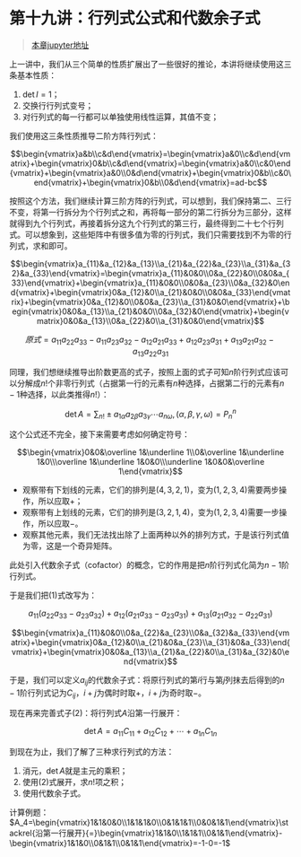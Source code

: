 # 第十九讲：行列式公式和代数余子式

> [本章jupyter地址](https://github.com/Nicolas-gaofeng/Salute_Math/blob/main/jupyter/chapter19.ipynb)

上一讲中，我们从三个简单的性质扩展出了一些很好的推论，本讲将继续使用这三条基本性质：

1. $\det I=1$；
2. 交换行行列式变号；
3. 对行列式的每一行都可以单独使用线性运算，其值不变；

我们使用这三条性质推导二阶方阵行列式：

$$\begin{vmatrix}a&b\\c&d\end{vmatrix}=\begin{vmatrix}a&0\\c&d\end{vmatrix}+\begin{vmatrix}0&b\\c&d\end{vmatrix}=\begin{vmatrix}a&0\\c&0\end{vmatrix}+\begin{vmatrix}a&0\\0&d\end{vmatrix}+\begin{vmatrix}0&b\\c&0\end{vmatrix}+\begin{vmatrix}0&b\\0&d\end{vmatrix}=ad-bc$$

按照这个方法，我们继续计算三阶方阵的行列式，可以想到，我们保持第二、三行不变，将第一行拆分为个行列式之和，再将每一部分的第二行拆分为三部分，这样就得到九个行列式，再接着拆分这九个行列式的第三行，最终得到二十七个行列式。可以想象到，这些矩阵中有很多值为零的行列式，我们只需要找到不为零的行列式，求和即可。

$$\begin{vmatrix}a_{11}&a_{12}&a_{13}\\a_{21}&a_{22}&a_{23}\\a_{31}&a_{32}&a_{33}\end{vmatrix}=\begin{vmatrix}a_{11}&0&0\\0&a_{22}&0\\0&0&a_{33}\end{vmatrix}+\begin{vmatrix}a_{11}&0&0\\0&0&a_{23}\\0&a_{32}&0\end{vmatrix}+\begin{vmatrix}0&a_{12}&0\\a_{21}&0&0\\0&0&a_{33}\end{vmatrix}+\begin{vmatrix}0&a_{12}&0\\0&0&a_{23}\\a_{31}&0&0\end{vmatrix}+\begin{vmatrix}0&0&a_{13}\\a_{21}&0&0\\0&a_{32}&0\end{vmatrix}+\begin{vmatrix}0&0&a_{13}\\0&a_{22}&0\\a_{31}&0&0\end{vmatrix}$$

$$原式=a_{11}a_{22}a_{33}-a_{11}a_{23}a_{32}-a_{12}a_{21}a_{33}+a_{12}a_{23}a_{31}+a_{13}a_{21}a_{32}-a_{13}a_{22}a_{31}\tag{1}$$

同理，我们想继续推导出阶数更高的式子，按照上面的式子可知$n$阶行列式应该可以分解成$n!$个非零行列式（占据第一行的元素有$n$种选择，占据第二行的元素有$n-1$种选择，以此类推得$n!$）：

$$\det A=\sum_{n!} \pm a_{1\alpha}a_{2\beta}a_{3\gamma}\cdots a_{n\omega}, (\alpha, \beta, \gamma, \omega)=P_n^n\tag{2}$$

这个公式还不完全，接下来需要考虑如何确定符号：

$$\begin{vmatrix}0&0&\overline 1&\underline 1\\0&\overline 1&\underline 1&0\\\overline 1&\underline 1&0&0\\\underline 1&0&0&\overline 1\end{vmatrix}$$
* 观察带有下划线的元素，它们的排列是$(4,3,2,1)$，变为$(1,2,3,4)$需要两步操作，所以应取$+$；
* 观察带有上划线的元素，它们的排列是$(3,2,1,4)$，变为$(1,2,3,4)$需要一步操作，所以应取$-$。
* 观察其他元素，我们无法找出除了上面两种以外的排列方式，于是该行列式值为零，这是一个奇异矩阵。

此处引入代数余子式（cofactor）的概念，它的作用是把$n$阶行列式化简为$n-1$阶行列式。

于是我们把$(1)$式改写为：

$$a_{11}(a_{22}a_{33}-a_{23}a_{32})+a_{12}(a_{21}a_{33}-a_{23}a_{31})+a_{13}(a_{21}a_{32}-a_{22}a_{31})$$

$$\begin{vmatrix}a_{11}&0&0\\0&a_{22}&a_{23}\\0&a_{32}&a_{33}\end{vmatrix}+\begin{vmatrix}0&a_{12}&0\\a_{21}&0&a_{23}\\a_{31}&0&a_{33}\end{vmatrix}+\begin{vmatrix}0&0&a_{13}\\a_{21}&a_{22}&0\\a_{31}&a_{32}&0\end{vmatrix}$$

于是，我们可以定义$a_{ij}$的代数余子式：将原行列式的第$i$行与第$j$列抹去后得到的$n-1$阶行列式记为$C_{ij}$，$i+j$为偶时时取$+$，$i+j$为奇时取$-$。

现在再来完善式子$(2)$：将行列式$A$沿第一行展开：

$$\det A=a_{11}C_{11}+a_{12}C_{12}+\cdots+a_{1n}C_{1n}$$

到现在为止，我们了解了三种求行列式的方法：

1. 消元，$\det A$就是主元的乘积；
2. 使用$(2)$式展开，求$n!$项之积；
3. 使用代数余子式。

计算例题：
$A_4=\begin{vmatrix}1&1&0&0\\1&1&1&0\\0&1&1&1\\0&0&1&1\end{vmatrix}\stackrel{沿第一行展开}{=}\begin{vmatrix}1&1&0\\1&1&1\\0&1&1\end{vmatrix}-\begin{vmatrix}1&1&0\\0&1&1\\0&1&1\end{vmatrix}=-1-0=-1$
